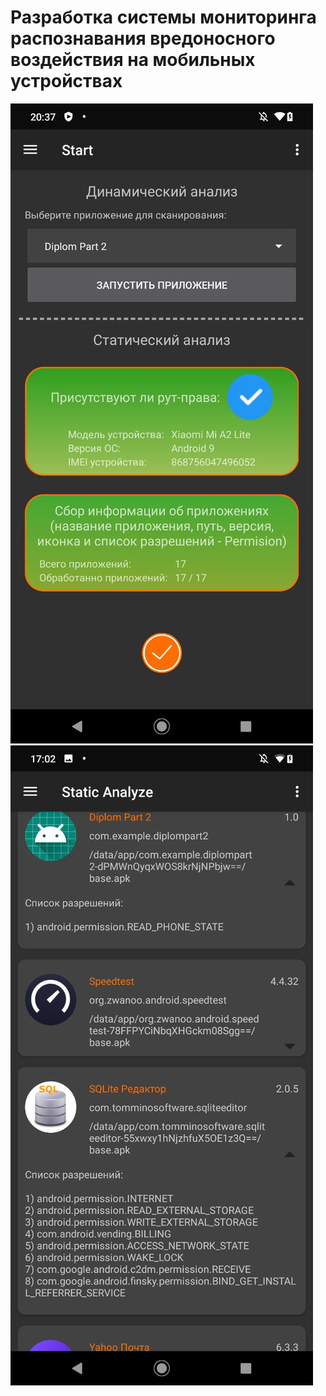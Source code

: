 # Разработка системы мониторинга распознавания вредоносного воздействия на мобильных устройствах

![alt text](1.jpg)
![alt text](2.jpg)

